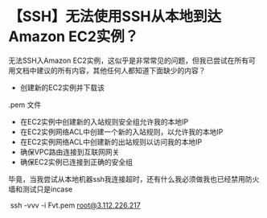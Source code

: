 # 【SSH】无法使用SSH从本地到达Amazon EC2实例？


无法SSH入Amazon EC2实例，这似乎是非常常见的问题，但我已尝试在所有可用文档中建议的所有内容，其他任何人都知道下面缺少的内容？

* 创建新的EC2实例并下载该

.pem
文件
* 在EC2实例中创建新的入站规则安全组允许我的本地IP
* 在EC2实例网络ACL中创建一个新的入站规则，以允许我的本地IP
* 在EC2实例网络ACL中创建新的出站规则以访问我的本地IP
* 确保VPC路由连接到互联网网关
* 确保EC2实例已连接到正确的安全组

毕竟，当我尝试从本地机器ssh我连接超时，还有什么我必须做我也已经禁用防火墙和测试只是incase

 ssh -vvv -i Fvt.pem root@3.112.226.217

